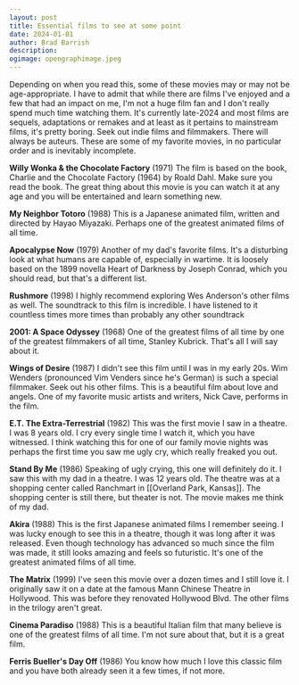 ```yaml
---
layout: post
title: Essential films to see at some point
date: 2024-01-01
author: Brad Barrish
description: 
ogimage: opengraphimage.jpeg
---
```

Depending on when you read this, some of these movies may or may not be age-appropriate. I have to admit that while there are films I've enjoyed and a few that had an impact on me, I'm not a huge film fan and I don't really spend much time watching them. It's currently late-2024 and most films are sequels, adaptations or remakes and at least as it pertains to mainstream films, it's pretty boring. Seek out indie films and filmmakers. There will always be auteurs. These are some of my favorite movies, in no particular order and is inevitably incomplete.  

**Willy Wonka & the Chocolate Factory** (1971)
The film is based on the book, Charlie and the Chocolate Factory (1964) by Roald Dahl. Make sure you read the book. The great thing about this movie is you can watch it at any age and you will be entertained and learn something new.

**My Neighbor Totoro** (1988)
This is a Japanese animated film, written and directed by Hayao Miyazaki. Perhaps one of the greatest animated films of all time.

**Apocalypse Now** (1979)
Another of my dad's favorite films. It's a disturbing look at what humans are capable of, especially in wartime. It is loosely based on the 1899 novella Heart of Darkness by Joseph Conrad, which you should read, but that's a different list.

**Rushmore** (1998)
I highly recommend exploring Wes Anderson's other films as well. The soundtrack to this film is incredible. I have listened to it countless times more times than probably any other soundtrack

**2001: A Space Odyssey** (1968)
One of the greatest films of all time by one of the greatest filmmakers of all time, Stanley Kubrick. That's all I will say about it.

**Wings of Desire** (1987)
I didn't see this film until I was in my early 20s. Wim Wenders (pronounced Vim Venders since he's German) is such a special filmmaker. Seek out his other films. This is a beautiful film about love and angels. One of my favorite music artists and writers, Nick Cave, performs in the film.

**E.T. The Extra-Terrestrial** (1982)
This was the first movie I saw in a theatre. I was 8 years old. I cry every single time I watch it, which you have witnessed. I think watching this for one of our family movie nights was perhaps the first time you saw me ugly cry, which really freaked you out. 

**Stand By Me** (1986)
Speaking of ugly crying, this one will definitely do it. I saw this with my dad in a theatre. I was 12 years old. The theatre was at a shopping center called Ranchmart in [[Overland Park, Kansas]]. The shopping center is still there, but theater is not. The movie makes me think of my dad.

**Akira** (1988)
This is the first Japanese animated films I remember seeing. I was lucky enough to see this in a theatre, though it was long after it was released. Even though technology has advanced so much since the film was made, it still looks amazing and feels so futuristic. It's one of the greatest animated films of all time.

**The Matrix** (1999)
I've seen this movie over a dozen times and I still love it. I originally saw it on a date at the famous Mann Chinese Theatre in Hollywood. This was before they renovated Hollywood Blvd. The other films in the trilogy aren't great. 

**Cinema Paradiso** (1988)
This is a beautiful Italian film that many believe is one of the greatest films of all time. I'm not sure about that, but it is a great film. 

**Ferris Bueller's Day Off** (1986)
You know how much I love this classic film and you have both already seen it a few times, if not more.